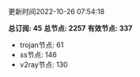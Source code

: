 更新时间2022-10-26 07:54:18

**总订阅: 45**
**总节点: 2257**
**有效节点: 337**
- trojan节点: 61
- ss节点: 146
- v2ray节点: 130
